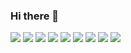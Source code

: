 ### Hi there 👋

<!-- 자바 로고 -->
<img src="https://img.shields.io/badge/java-007396?style=flat-square&logo=java&logoColor=white"/>
<!-- 스프링 로고 -->
<img src="https://img.shields.io/badge/Spring-3DDC84?style=flat-square&logo=Spring&logoColor=white"/>
<!-- json 로고 -->
<img src="https://img.shields.io/badge/Json-#000000?style=flat-square&logo=JSON&logoColor=white"/>
<!-- 오라클 로고 -->
<img src="https://img.shields.io/badge/Oracle-F80000?style=flat-square&logo=Oracle&logoColor=white"/>
<!-- mariaDB 로고 -->
<img src="https://img.shields.io/badge/MariaDB-003545?style=flat-square&logo=MariaDB&logoColor=white"/>
<!-- html5 로고-->
<img src="https://img.shields.io/badge/HTML5-E34F26?style=flat-square&logo=HTML5&logoColor=white"/>
<!-- css 로고 -->
<img src="https://img.shields.io/badge/CSS3-1572B6?style=flat-square&logo=CSS3&logoColor=white"/>
<!-- javascript 로고 -->
<img src="https://img.shields.io/badge/JavaScript-F7DF1E?style=flat-square&logo=JavaScript&logoColor=white"/>
<!-- jQuery 로고 -->
<img src="https://img.shields.io/badge/jQuery-0769AD?style=flat-square&logo=jQuery&logoColor=white"/>






















<!-- [![Hits](https://hits.seeyoufarm.com/api/count/incr/badge.svg?url=https%3A%2F%2Fgithub.com%2Fdjheksa&count_bg=%23383798&title_bg=%23555555&icon=&icon_color=%23E7E7E7&title=hits&edge_flat=false)](https://hits.seeyoufarm.com) -->
